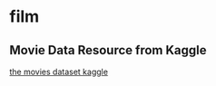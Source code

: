 # film

## Movie Data Resource from Kaggle

[the movies dataset kaggle](https://www.kaggle.com/rounakbanik/the-movies-dataset)
